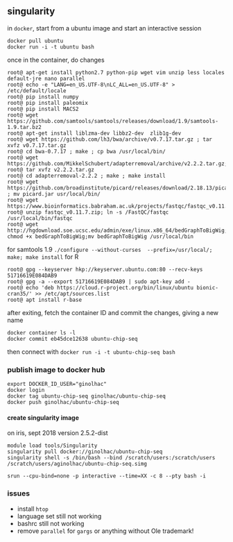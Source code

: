 ## singularity

in `docker`, start from a ubuntu image and start an interactive session

```
docker pull ubuntu
docker run -i -t ubuntu bash
```

once in the container, do changes

```
root@ apt-get install python2.7 python-pip wget vim unzip less locales default-jre nano parallel
root@ echo -e "LANG=en_US.UTF-8\nLC_ALL=en_US.UTF-8" > /etc/default/locale
root@ pip install numpy
root@ pip install paleomix
root@ pip install MACS2
root@ wget https://github.com/samtools/samtools/releases/download/1.9/samtools-1.9.tar.bz2
root@ apt-get install liblzma-dev libbz2-dev  zlib1g-dev
root@ wget https://github.com/lh3/bwa/archive/v0.7.17.tar.gz ; tar xvfz v0.7.17.tar.gz
root@ cd bwa-0.7.17 ; make ; cp bwa /usr/local/bin/
root@ wget https://github.com/MikkelSchubert/adapterremoval/archive/v2.2.2.tar.gz;
root@ tar xvfz v2.2.2.tar.gz
root@ cd adapterremoval-2.2.2 ; make ; make install
root@ wget https://github.com/broadinstitute/picard/releases/download/2.18.13/picard.jar ; mv picard.jar usr/local/bin/
root@ wget https://www.bioinformatics.babraham.ac.uk/projects/fastqc/fastqc_v0.11.7.zip
root@ unzip fastqc_v0.11.7.zip; ln -s /FastQC/fastqc /usr/local/bin/fastqc
root@ wget http://hgdownload.soe.ucsc.edu/admin/exe/linux.x86_64/bedGraphToBigWig; chmod +x bedGraphToBigWig;mv bedGraphToBigWig /usr/local/bin 
```

for samtools 1.9 `./configure --without-curses  --prefix=/usr/local/; make; make install`
for R

```
root@ gpg --keyserver hkp://keyserver.ubuntu.com:80 --recv-keys 51716619E084DAB9
root@ gpg -a --export 51716619E084DAB9 | sudo apt-key add -
root@ echo 'deb https://cloud.r-project.org/bin/linux/ubuntu bionic-cran35/' >> /etc/apt/sources.list
root@ apt install r-base
```


after exiting, fetch the container ID and commit the changes, giving a new name

```
docker container ls -l
docker commit eb45dce12638 ubuntu-chip-seq
```

then connect with `docker run -i -t ubuntu-chip-seq bash`

### publish image to docker hub

```
export DOCKER_ID_USER="ginolhac"
docker login
docker tag ubuntu-chip-seq ginolhac/ubuntu-chip-seq
docker push ginolhac/ubuntu-chip-seq
```


#### create singularity image

on iris, sept 2018 version 2.5.2-dist

```
module load tools/Singularity
singularity pull docker://ginolhac/ubuntu-chip-seq
singularity shell -s /bin/bash --bind /scratch/users:/scratch/users /scratch/users/aginolhac/ubuntu-chip-seq.simg
```

`srun --cpu-bind=none -p interactive --time=XX -c 8 --pty bash -i`

### issues

- install `htop`
- language set still not working
- bashrc still not working
- remove `parallel` for `gargs` or anything without Ole trademark!
